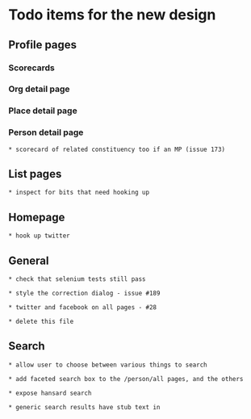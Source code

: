 # Todo items for the new design

## Profile pages

### Scorecards

### Org detail page
    
### Place detail page

### Person detail page

    * scorecard of related constituency too if an MP (issue 173)


## List pages

    * inspect for bits that need hooking up


## Homepage

    * hook up twitter
    
## General

    * check that selenium tests still pass

    * style the correction dialog - issue #189
    
    * twitter and facebook on all pages - #28

    * delete this file
    

## Search

    * allow user to choose between various things to search
    
    * add faceted search box to the /person/all pages, and the others
    
    * expose hansard search

    * generic search results have stub text in


